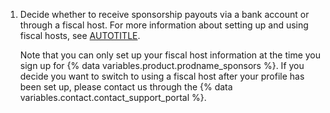1. Decide whether to receive sponsorship payouts via a bank account or through a fiscal host. For more information about setting up and using fiscal hosts, see [AUTOTITLE](/sponsors/receiving-sponsorships-through-github-sponsors/using-a-fiscal-host-to-receive-github-sponsors-payouts).

    Note that you can only set up your fiscal host information at the time you sign up for {% data variables.product.prodname_sponsors %}. If you decide you want to switch to using a fiscal host after your profile has been set up, please contact us through the {% data variables.contact.contact_support_portal %}.
